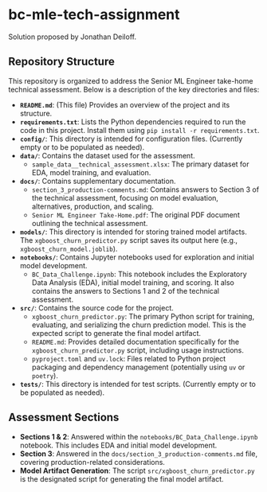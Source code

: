 # bc-mle-tech-assignment
Solution proposed by Jonathan Deiloff.

## Repository Structure

This repository is organized to address the Senior ML Engineer take-home technical assessment. Below is a description of the key directories and files:

*   **`README.md`**: (This file) Provides an overview of the project and its structure.
*   **`requirements.txt`**: Lists the Python dependencies required to run the code in this project. Install them using `pip install -r requirements.txt`.
*   **`config/`**: This directory is intended for configuration files. (Currently empty or to be populated as needed).
*   **`data/`**: Contains the dataset used for the assessment.
    *   `sample_data__technical_assessment.xlsx`: The primary dataset for EDA, model training, and evaluation.
*   **`docs/`**: Contains supplementary documentation.
    *   `section_3_production-comments.md`: Contains answers to Section 3 of the technical assessment, focusing on model evaluation, alternatives, production, and scaling.
    *   `Senior ML Engineer Take-Home.pdf`: The original PDF document outlining the technical assessment.
*   **`models/`**: This directory is intended for storing trained model artifacts. The `xgboost_churn_predictor.py` script saves its output here (e.g., `xgboost_churn_model.joblib`).
*   **`notebooks/`**: Contains Jupyter notebooks used for exploration and initial model development.
    *   `BC_Data_Challenge.ipynb`: This notebook includes the Exploratory Data Analysis (EDA), initial model training, and scoring. It also contains the answers to Sections 1 and 2 of the technical assessment.
*   **`src/`**: Contains the source code for the project.
    *   `xgboost_churn_predictor.py`: The primary Python script for training, evaluating, and serializing the churn prediction model. This is the expected script to generate the final model artifact.
    *   `README.md`: Provides detailed documentation specifically for the `xgboost_churn_predictor.py` script, including usage instructions.
    *   `pyproject.toml` and `uv.lock`: Files related to Python project packaging and dependency management (potentially using `uv` or `poetry`).
*   **`tests/`**: This directory is intended for test scripts. (Currently empty or to be populated as needed).

## Assessment Sections

*   **Sections 1 & 2**: Answered within the `notebooks/BC_Data_Challenge.ipynb` notebook. This includes EDA and initial model development.
*   **Section 3**: Answered in the `docs/section_3_production-comments.md` file, covering production-related considerations.
*   **Model Artifact Generation**: The script `src/xgboost_churn_predictor.py` is the designated script for generating the final model artifact.